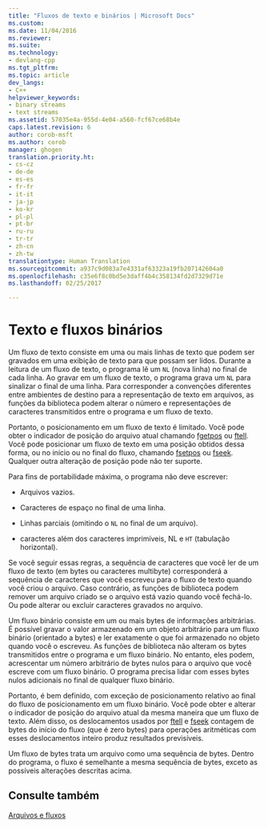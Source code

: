 ```yaml
---
title: "Fluxos de texto e binários | Microsoft Docs"
ms.custom: 
ms.date: 11/04/2016
ms.reviewer: 
ms.suite: 
ms.technology:
- devlang-cpp
ms.tgt_pltfrm: 
ms.topic: article
dev_langs:
- C++
helpviewer_keywords:
- binary streams
- text streams
ms.assetid: 57035e4a-955d-4e04-a560-fcf67ce68b4e
caps.latest.revision: 6
author: corob-msft
ms.author: corob
manager: ghogen
translation.priority.ht:
- cs-cz
- de-de
- es-es
- fr-fr
- it-it
- ja-jp
- ko-kr
- pl-pl
- pt-br
- ru-ru
- tr-tr
- zh-cn
- zh-tw
translationtype: Human Translation
ms.sourcegitcommit: a937c9d083a7e4331af63323a19fb207142604a0
ms.openlocfilehash: c35e6f8c0bd5e3daff4b4c358134fd2d7329d71e
ms.lasthandoff: 02/25/2017

---
```

# <a name="text-and-binary-streams"></a>Texto e fluxos binários
Um fluxo de texto consiste em uma ou mais linhas de texto que podem ser gravados em uma exibição de texto para que possam ser lidos. Durante a leitura de um fluxo de texto, o programa lê um `NL` (nova linha) no final de cada linha. Ao gravar em um fluxo de texto, o programa grava um `NL` para sinalizar o final de uma linha. Para corresponder a convenções diferentes entre ambientes de destino para a representação de texto em arquivos, as funções da biblioteca podem alterar o número e representações de caracteres transmitidos entre o programa e um fluxo de texto.  
  
 Portanto, o posicionamento em um fluxo de texto é limitado. Você pode obter o indicador de posição do arquivo atual chamando [fgetpos](../c-runtime-library/reference/fgetpos.md) ou [ftell](../c-runtime-library/reference/ftell-ftelli64.md). Você pode posicionar um fluxo de texto em uma posição obtidos dessa forma, ou no início ou no final do fluxo, chamando [fsetpos](../c-runtime-library/reference/fsetpos.md) ou [fseek](../c-runtime-library/reference/fseek-fseeki64.md). Qualquer outra alteração de posição pode não ter suporte.  
  
 Para fins de portabilidade máxima, o programa não deve escrever:  
  
-   Arquivos vazios.  
  
-   Caracteres de espaço no final de uma linha.  
  
-   Linhas parciais (omitindo o `NL` no final de um arquivo).  
  
-   caracteres além dos caracteres imprimíveis, NL e `HT` (tabulação horizontal).  
  
 Se você seguir essas regras, a sequência de caracteres que você ler de um fluxo de texto (em bytes ou caracteres multibyte) corresponderá a sequência de caracteres que você escreveu para o fluxo de texto quando você criou o arquivo. Caso contrário, as funções de biblioteca podem remover um arquivo criado se o arquivo está vazio quando você fechá-lo. Ou pode alterar ou excluir caracteres gravados no arquivo.  
  
 Um fluxo binário consiste em um ou mais bytes de informações arbitrárias. É possível gravar o valor armazenado em um objeto arbitrário para um fluxo binário (orientado a bytes) e ler exatamente o que foi armazenado no objeto quando você o escreveu. As funções de biblioteca não alteram os bytes transmitidos entre o programa e um fluxo binário. No entanto, eles podem, acrescentar um número arbitrário de bytes nulos para o arquivo que você escreve com um fluxo binário. O programa precisa lidar com esses bytes nulos adicionais no final de qualquer fluxo binário.  
  
 Portanto, é bem definido, com exceção de posicionamento relativo ao final do fluxo de posicionamento em um fluxo binário. Você pode obter e alterar o indicador de posição do arquivo atual da mesma maneira que um fluxo de texto. Além disso, os deslocamentos usados por [ftell](../c-runtime-library/reference/ftell-ftelli64.md) e [fseek](../c-runtime-library/reference/fseek-fseeki64.md) contagem de bytes do início do fluxo (que é zero bytes) para operações aritméticas com esses deslocamentos inteiro produz resultados previsíveis.  
  
 Um fluxo de bytes trata um arquivo como uma sequência de bytes. Dentro do programa, o fluxo é semelhante a mesma sequência de bytes, exceto as possíveis alterações descritas acima.  
  
## <a name="see-also"></a>Consulte também  
 [Arquivos e fluxos](../c-runtime-library/files-and-streams.md)
